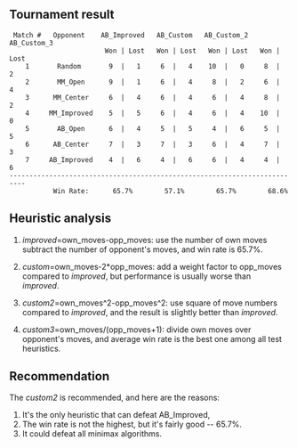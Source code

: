 ## Tournament result
```
 Match #   Opponent    AB_Improved   AB_Custom   AB_Custom_2  AB_Custom_3
                        Won | Lost   Won | Lost   Won | Lost   Won | Lost
    1       Random       9  |   1     6  |   4    10  |   0     8  |   2
    2       MM_Open      9  |   1     6  |   4     8  |   2     6  |   4
    3      MM_Center     6  |   4     6  |   4     6  |   4     8  |   2
    4     MM_Improved    5  |   5     6  |   4     6  |   4    10  |   0
    5       AB_Open      6  |   4     5  |   5     4  |   6     5  |   5
    6      AB_Center     7  |   3     7  |   3     6  |   4     7  |   3
    7     AB_Improved    4  |   6     4  |   6     6  |   4     4  |   6
--------------------------------------------------------------------------
           Win Rate:      65.7%        57.1%        65.7%        68.6%
```

## Heuristic analysis
1. *improved*=own_moves-opp_moves: 
use the number of own moves subtract the number of opponent's moves, and win rate is 65.7%.

2. *custom*=own_moves-2*opp_moves: 
add a weight factor to opp_moves compared to *improved*, but performance is usually worse than *improved*.

3. *custom2*=own_moves^2-opp_moves^2: 
use square of move numbers compared to *improved*, and the result is slightly better than *improved*.

4. *custom3*=own_moves/(opp_moves+1): 
divide own moves over opponent's moves, and average win rate is the best one among all test heuristics.

## Recommendation
The *custom2* is recommended, and here are the reasons:
1. It's the only heuristic that can defeat AB_Improved,
2. The win rate is not the highest, but it's fairly good -- 65.7%.
3. It could defeat all minimax algorithms.

